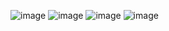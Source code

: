 ![image](https://github.com/user-attachments/assets/51f7897b-310e-42c8-b070-152c380f2d01)
![image](https://github.com/user-attachments/assets/bd303d79-bf56-42f2-90a7-23a2ffa18269)
![image](https://github.com/user-attachments/assets/51f7897b-310e-42c8-b070-152c380f2d01)
![image](https://github.com/user-attachments/assets/93d4925a-9e2f-49c4-95b5-47baee9a7ed5)
